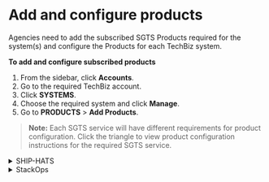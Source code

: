 # Add and configure products

Agencies need to add the subscribed SGTS Products required for the system(s) and configure the Products for each TechBiz system.

**To add and configure subscribed products**

1. From the sidebar, click **Accounts**.
2. Go to the required TechBiz account.
3. Click **SYSTEMS**.
4. Choose the required system and click **Manage**.
5. Go to **PRODUCTS** \> **Add Products**.

> **Note:** Each SGTS service will have different requirements for product configuration. Click the triangle to view product configuration instructions for the required SGTS service.

<details>
  <summary>SHIP-HATS</summary>

7. Click **SHIP-HATS**.
8. Click **Next**.

<kbd><img src="images/add-prod-next.png" alt="drawing" width="100%"/></kbd>

9. Click **Submit**.

<kbd><img src="images/add-prod-submit.png" alt="drawing" width="100%"/></kbd>

The system record appears on the **Systems** page with status as **Provisioned**.

<kbd><img src="images/sys-prov.png" alt="drawing" width="100%"/></kbd>


Go to [Access SHIP-HATS portal](https://docs.developer.tech.gov.sg/docs/ship-hats-portal/access-ship-hats-portal) for a guide to SHIP-HATS portal.

  </details>

<details>
  <summary>StackOps</summary>

7. Click **StackOps**.
8. Specify the required information for your Elastic deployment.

<kbd><img src="images/stakops-add-prod.png" alt="drawing" width="100%"/></kbd>

9. Click **Next**.

10. Verify if the information displayed is correct before clicking **Submit**. When the Elastic deployment is successfully provisioned, the subscription and billing admins are notified via email. This email has the high-level configuration details attached in the .csv format.

  </details>
